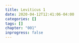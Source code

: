 ```yaml
---
title: Leviticus 1
date: 2020-04-12T12:41:06-04:00
categories: []
tags: []
chapter: "001"
inprogress: false
---
```


